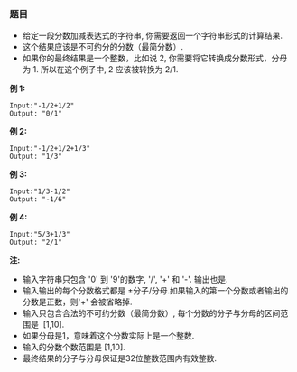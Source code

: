 ### 题目
* 给定一段分数加减表达式的字符串, 你需要返回一个字符串形式的计算结果. 
* 这个结果应该是不可约分的分数（最简分数）. 
* 如果你的最终结果是一个整数，比如说 2, 你需要将它转换成分数形式，分母为 1. 所以在这个例子中, 2 应该被转换为 2/1.


**例 1:**
```
Input:"-1/2+1/2"
Output: "0/1"
```



**例 2:**
```
Input:"-1/2+1/2+1/3"
Output: "1/3"
```

**例 3:**
```
Input:"1/3-1/2"
Output: "-1/6"
```

**例 4:**
```
Input:"5/3+1/3"
Output: "2/1"
```

**注:**
* 输入字符串只包含 '0' 到 '9'的数字, '/', '+' 和 '-'. 输出也是.
* 输入输出的每个分数格式都是 ±分子/分母.如果输入的第一个分数或者输出的分数是正数，则'+' 会被省略掉.
* 输入只包含合法的不可约分数（最简分数）, 每个分数的分子与分母的区间范围是  [1,10]. 
* 如果分母是1，意味着这个分数实际上是一个整数.
* 输入的分数个数范围是 [1,10].
* 最终结果的分子与分母保证是32位整数范围内有效整数.

